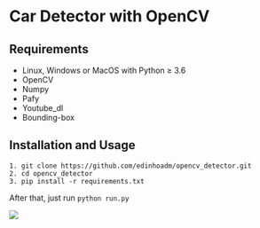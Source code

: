 # Car Detector with OpenCV

## Requirements
- Linux, Windows or MacOS with Python ≥ 3.6
- OpenCV
- Numpy
- Pafy
- Youtube_dl
- Bounding-box

## Installation and Usage

```
1. git clone https://github.com/edinhoadm/opencv_detector.git
2. cd opencv_detector
3. pip install -r requirements.txt
```

After that, just run `python run.py`

![](result.gif)


